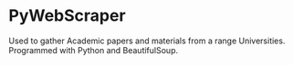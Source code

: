 # PyWebScraper
Used to gather Academic papers and materials from a range Universities. Programmed with Python and BeautifulSoup. 

